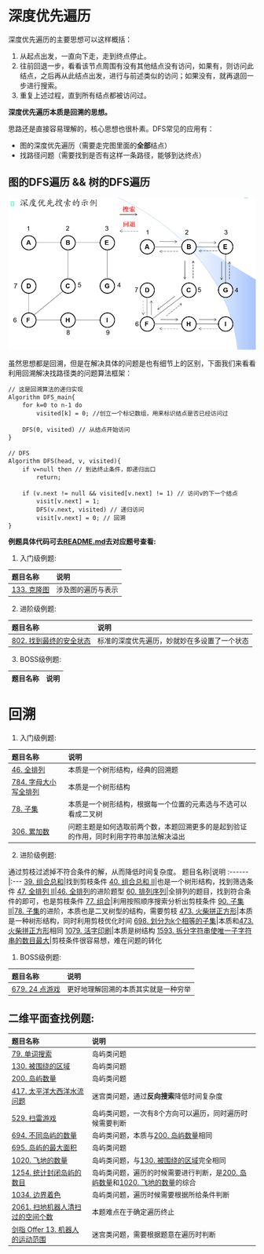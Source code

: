 # 深度优先遍历
深度优先遍历的主要思想可以这样概括：
1. 从起点出发，一直向下走，走到终点停止。
2. 往前回退一步，看看该节点周围有没有其他结点没有访问，如果有，则访问此结点，之后再从此结点出发，进行与前述类似的访问；如果没有，就再退回一步进行搜索。
3. 重复上述过程，直到所有结点都被访问过。

**深度优先遍历本质是回溯的思想。**

思路还是直接容易理解的，核心思想也很朴素。DFS常见的应用有：
- 图的深度优先遍历（需要走完图里面的**全部**结点）
- 找路径问题（需要找到是否有这样一条路径，能够到达终点）

## 图的DFS遍历 && 树的DFS遍历
![图的DFS遍历](./Graph_DFS.png)  

虽然思想都是回溯，但是在解决具体的问题是也有细节上的区别，下面我们来看看利用回溯解决找路径类的问题算法框架：
```
// 这是回溯算法的递归实现
Algorithm DFS_main{
    for k=0 to n-1 do
        visited[k] = 0; //创立一个标记数组，用来标识结点是否已经访问过

    DFS(0, visited) // 从结点开始访问
}

// DFS
Algorithm DFS(head, v, visited){
    if v=null then // 到达终止条件，即递归出口
        return;

    if (v.next != null && visited[v.next] != 1) // 访问v的下一个结点
        visit[v.next] = 1;
        DFS(v.next, visited) // 递归访问
        visit[v.next] = 0; // 回溯
}
```
**例题具体代码可去[README.md](../../README.md)去对应题号查看:**
1. 入门级例题:  

题目名称|说明
:------|:---
[133. 克隆图](https://leetcode.cn/problems/clone-graph/)|涉及图的遍历与表示

2. 进阶级例题:  

题目名称|说明
:------|:---
[802. 找到最终的安全状态](https://leetcode.cn/problems/find-eventual-safe-states/)|标准的深度优先遍历，妙就妙在多设置了一个状态

3. BOSS级例题:  

题目名称|说明
:------|:---


# 回溯
1. 入门级例题:  

题目名称|说明
:------|:---
[46. 全排列](https://leetcode.cn/problems/permutations/)|本质是一个树形结构，经典的回溯题
[784. 字母大小写全排列](https://leetcode.cn/problems/letter-case-permutation/)|本质是一个树形结构
[78. 子集](https://leetcode.cn/problems/subsets/)|本质是一个树形结构，根据每一个位置的元素选与不选可以看成二叉树
[306. 累加数](https://leetcode.cn/problems/additive-number/)|问题主题是如何选取前两个数，本题回溯更多的是起到验证的作用，同时利用字符串加法解决溢出

2. 进阶级例题:  

通过剪枝过滤掉不符合条件的解，从而降低时间复杂度。
题目名称|说明
:------|:---
[39. 组合总和](https://leetcode.cn/problems/combination-sum/)|找到剪枝条件
[40. 组合总和 II](https://leetcode.cn/problems/combination-sum-ii/)|也是一个树形结构，找到筛选条件
[47. 全排列 II](https://leetcode.cn/problems/permutations-ii/)|[46. 全排列](https://leetcode.cn/problems/permutations/)的进阶题型
[60. 排列序列](https://leetcode.cn/problems/permutation-sequence/)|全排列的题目，找到符合条件的即可，也是剪枝条件
[77. 组合](https://leetcode.cn/problems/combinations/)|利用按照顺序搜索分析出剪枝条件
[90. 子集 II](https://leetcode.cn/problems/subsets-ii/)|[78. 子集](https://leetcode.cn/problems/subsets/)的进阶，本质也是二叉树型的结构，需要剪枝
[473. 火柴拼正方形](https://leetcode.cn/problems/matchsticks-to-square/)|本质是一种树形结构，同时利用剪枝优化时间
[698. 划分为k个相等的子集](https://leetcode.cn/problems/partition-to-k-equal-sum-subsets/)|本质和[473. 火柴拼正方形](https://leetcode.cn/problems/matchsticks-to-square/)相同
[1079. 活字印刷](https://leetcode.cn/problems/letter-tile-possibilities/)|本质是树结构
[1593. 拆分字符串使唯一子字符串的数目最大](https://leetcode.cn/problems/split-a-string-into-the-max-number-of-unique-substrings/)|剪枝条件很容易想，难在问题的转化

1. BOSS级例题:  

题目名称|说明
:------|:---
[679. 24 点游戏](https://leetcode.cn/problems/24-game/)|更好地理解回溯的本质其实就是一种穷举

## 二维平面查找例题:
题目名称|说明
:------|:---
[79. 单词搜索](https://leetcode.cn/problems/word-search/)|岛屿类问题
[130. 被围绕的区域](https://leetcode.cn/problems/surrounded-regions/)|岛屿类问题
[200. 岛屿数量](https://leetcode.cn/problems/number-of-islands/)|岛屿类问题
[417. 太平洋大西洋水流问题](https://leetcode.cn/problems/pacific-atlantic-water-flow/)|迷宫类问题，通过**反向搜索**降低时间复杂度
[529. 扫雷游戏](https://leetcode.cn/problems/minesweeper/)|岛屿类问题，一次有8个方向可以遍历，同时遍历时候需要判断
[694. 不同岛屿的数量](https://leetcode.cn/problems/number-of-distinct-islands/)|岛屿类问题，本质与[200. 岛屿数量](https://leetcode.cn/problems/number-of-islands/)相同
[695. 岛屿的最大面积](https://leetcode.cn/problems/max-area-of-island/)|岛屿类问题
[1020. 飞地的数量](https://leetcode.cn/problems/number-of-enclaves/)|岛屿类问题，与[130. 被围绕的区域](https://leetcode.cn/problems/surrounded-regions/)完全相同
[1254. 统计封闭岛屿的数目](https://leetcode.cn/problems/number-of-closed-islands/)|岛屿类问题，遍历的时候需要进行判断，是[200. 岛屿数量](https://leetcode.cn/problems/number-of-islands/)和[1020. 飞地的数量](https://leetcode.cn/problems/number-of-enclaves/)的综合
[1034. 边界着色](https://leetcode.cn/problems/coloring-a-border/)|岛屿类问题，遍历时候需要根据所给条件判断
[2061. 扫地机器人清扫过的空间个数](https://leetcode.cn/problems/number-of-spaces-cleaning-robot-cleaned/)|本题难点在于确定遍历终止
[剑指 Offer 13. 机器人的运动范围](https://leetcode.cn/problems/ji-qi-ren-de-yun-dong-fan-wei-lcof/)|迷宫类问题，需要根据题意在遍历时判断